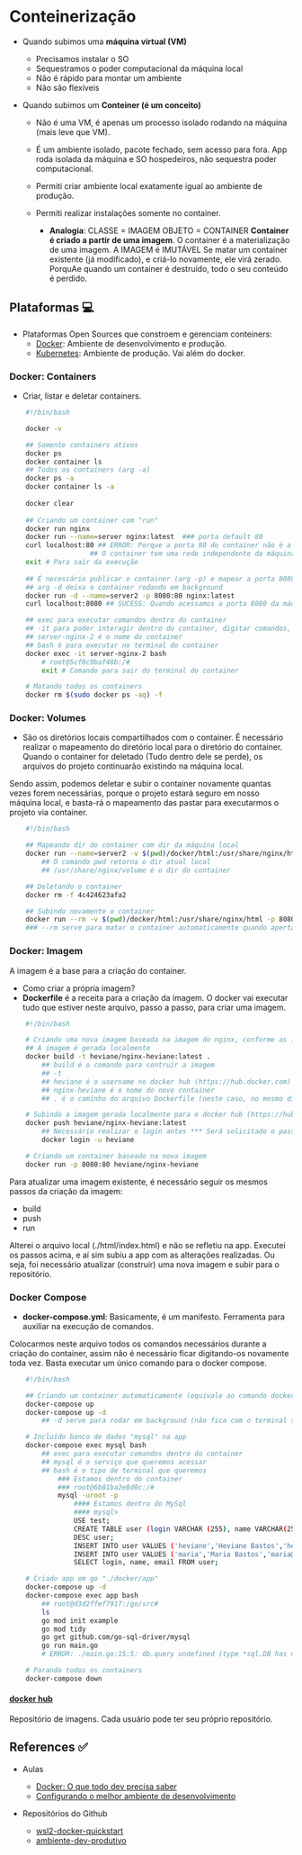 # Conteinerização

- Quando subimos uma **máquina virtual (VM)**
  - Precisamos instalar o SO
  - Sequestramos o poder computacional da máquina local
  - Não é rápido para montar um ambiente
  - Não são flexíveis

- Quando subimos um **Conteiner (é um conceito)**
  - Não é uma VM, é apenas um processo isolado rodando na máquina (mais leve que VM).
  - É um ambiente isolado, pacote fechado, sem acesso para fora.
    App roda isolada da máquina e SO hospedeiros, não sequestra poder computacional.
  - Permiti criar ambiente local exatamente igual ao ambiente de produção.
  - Permiti realizar instalações somente no container.

    - **Analogia**:
    CLASSE = IMAGEM
    OBJETO = CONTAINER
    **Container é criado a partir de uma imagem**. O container é a materialização de uma imagem.
    A IMAGEM é IMUTÁVEL
    Se matar um container existente (já modificado), e criá-lo novamente, ele virá zerado.
    PorquAe quando um container é destruído, todo o seu conteúdo é perdido.

## Plataformas 💻

- Plataformas Open Sources que constroem e gerenciam conteiners:
  - [Docker](https://www.docker.com): Ambiente de desenvolvimento e produção.
  - [Kubernetes](https://kubernetes.io): Ambiente de produção. Vai além do docker.

### Docker: Containers

- Criar, listar e deletar containers.

```bash
    #!/bin/bash

    docker -v

    ## Somente containers ativos
    docker ps 
    docker container ls
    ## Todos os containers (arg -a)
    docker ps -a 
    docker container ls -a
    
    docker clear
    
    ## Criando um container com "run" 
    docker run nginx 
    docker run --name=server nginx:latest  ### porta default 80
    curl localhost:80 ## ERROR: Porque a porta 80 do container não é a mesma porta 80 da máquina 
                    ## O container tem uma rede independente da máquina local 
    exit # Para sair da execução
    
    ## É necessário publicar o container (arg -p) e mapear a porta 8080 local com a porta 80 do nginx
    ## arg -d deixa o container rodando em background
    docker run -d --name=server2 -p 8080:80 nginx:latest
    curl localhost:8080 ## SUCESS: Quando acessamos a porta 8080 da máquina, caímos na porta 80 do container            

    ## exec para executar comandos dentro do container
    ## -it para poder interagir dentro do container, digitar comandos, porque o bash apenas executa o terminal 
    ## server-nginx-2 é o nome do container
    ## bash é para executar no terminal do container
    docker exec -it server-nginx-2 bash
        # root@5cf0c9baf48b:/#
        exit # Comando para sair do terminal do container

    # Matando todos os containers
    docker rm $(sudo docker ps -aq) -f
```

### Docker: Volumes

- São os diretórios locais compartilhados com o container.
É necessário realizar o mapeamento do diretório local para o diretório do container.
Quando o container for deletado (Tudo dentro dele se perde), os arquivos do projeto continuarão existindo na máquina local.

Sendo assim, podemos deletar e subir o container novamente quantas vezes forem necessárias, porque o projeto estará seguro em nosso máquina local, e basta-rá o mapeamento das pastar para executarmos o projeto via container.

```bash
    #!/bin/bash

    ## Mapeando dir do container com dir da máquina local
    docker run --name=server2 -v $(pwd)/docker/html:/usr/share/nginx/html -p 8080:80 nginx
        ## O comando pwd retorna o dir atual local
        ## /usr/share/nginx/volume é o dir do container

    ## Deletando o container
    docker rm -f 4c424623afa2

    ## Subindo novamente o container
    docker run --rm -v $(pwd)/docker/html:/usr/share/nginx/html -p 8080:80 nginx
    ### --rm serve para matar o container automaticamente quando apertamos CTRL + C para parar a execução
```

### Docker: Imagem

A imagem é a base para a criação do container.

- Como criar a própria imagem?
- **Dockerfile** é a receita para a criação da imagem.
O docker vai executar tudo que estiver neste arquivo, passo a passo, para criar uma imagem.

```bash
    #!/bin/bash

    # Criando uma nova imagem baseada na imagem do nginx, conforme as instruções do Dockerfile
    ## A imagem é gerada localmente
    docker build -t heviane/nginx-heviane:latest .
        ## build é o comando para contruir a imagem
        ## -t 
        ## heviane é o username no docker hub (https://hub.docker.com)
        ## nginx-heviane é o nome do novo container
        ## . é o caminho do arquivo Dockerfile (neste caso, no mesmo dir onde estamos digitando os comandos)

    # Subindo a imagem gerada localmente para o docker hub (https://hub.docker.com)
    docker push heviane/nginx-heviane:latest
        ## Necessário realizar o login antes *** Será solicitado o password, que é o token ***
        docker login -u heviane

    # Criando um container baseado na nova imagem
    docker run -p 8080:80 heviane/nginx-heviane
```

Para atualizar uma imagem existente, é necessário seguir os mesmos passos da criação da imagem:

- build
- push
- run

Alterei o arquivo local (./html/index.html) e não se refletiu na app. Executei os passos acima, e aí sim subiu a app com as alterações realizadas. Ou seja, foi necessário atualizar (construir) uma nova imagem e subir para o repositório.

### Docker Compose

- **docker-compose.yml**: Basicamente, é um manifesto.
Ferramenta para auxiliar na execução de comandos.

Colocarmos neste arquivo todos os comandos necessários durante a criação do container, assim não é necessário ficar digitando-os novamente toda vez. Basta executar um único comando para o docker compose.

```bash
    #!/bin/bash

    ## Criando um container automaticamente (equivale ao comando docker run para criar/subir o container)
    docker-compose up
    docker-compose up -d 
        ## -d serve para rodar em background (não fica com o terminal travado)

    # Incluído banco de dados "mysql" na app
    docker-compose exec mysql bash
        ## exec para executar comandos dentro do container
        ## mysql é o serviço que queremos acessar
        ## bash é o tipo de terminal que queremos
            ### Estamos dentro do container 
            ### root@6b81ba2e8d0c:/#
            mysql -uroot -p
                #### Estamos dentro do MySql
                #### mysql>
                USE test;
                CREATE TABLE user (login VARCHAR (255), name VARCHAR(255), email VARCHAR (255)); 
                DESC user;
                INSERT INTO user VALUES ('heviane','Heviane Bastos','heviane@gmail.com');
                INSERT INTO user VALUES ('maria','Maria Bastos','maria@gmail.com');
                SELECT login, name, email FROM user;

    # Criado app em go "./docker/app"
    docker-compose up -d
    docker-compose exec app bash
        ## root@d3d2ffef7917:/go/src#
        ls
        go mod init example
        go mod tidy
        go get github.com/go-sql-driver/mysql
        go run main.go
        # ERROR: ./main.go:15:5: db.query undefined (type *sql.DB has no field or method query, but does have Query)

    # Parando todos os containers
    docker-compose down
```

#### [docker hub](https://hub.docker.com)

Repositório de imagens.
Cada usuário pode ter seu próprio repositório.

## References ✅

- Aulas
  - [Docker: O que todo dev precisa saber](https://www.youtube.com/watch?v=U8e3kqrQrpY)
  - [Configurando o melhor ambiente de desenvolvimento](https://www.youtube.com/watch?v=O0HqVNkzY1Q)

- Repositórios do Github
  - [wsl2-docker-quickstart](https://github.com/codeedu/wsl2-docker-quickstart)
  - [ambiente-dev-produtivo](https://github.com/argentinaluiz/ambiente-dev-produtivo)
